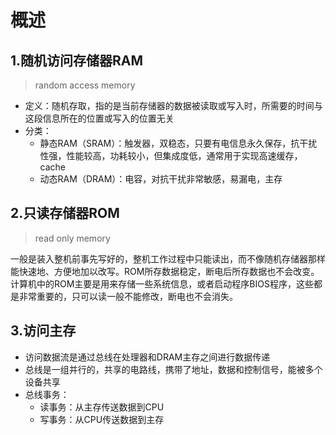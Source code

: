 # 概述



## 1.随机访问存储器RAM

> random access memory

* 定义：随机存取，指的是当前存储器的数据被读取或写入时，所需要的时间与这段信息所在的位置或写入的位置无关
* 分类：
  * 静态RAM（SRAM）：触发器，双稳态，只要有电信息永久保存，抗干扰性强，性能较高，功耗较小，但集成度低，通常用于实现高速缓存，cache
  * 动态RAM（DRAM）：电容，对抗干扰非常敏感，易漏电，主存



## 2.只读存储器ROM

> read only memory

一般是装入整机前事先写好的，整机工作过程中只能读出，而不像随机存储器那样能快速地、方便地加以改写。ROM所存数据稳定，断电后所存数据也不会改变。计算机中的ROM主要是用来存储一些系统信息，或者启动程序BIOS程序，这些都是非常重要的，只可以读一般不能修改，断电也不会消失。



## 3.访问主存

* 访问数据流是通过总线在处理器和DRAM主存之间进行数据传递
* 总线是一组并行的，共享的电路线，携带了地址，数据和控制信号，能被多个设备共享
* 总线事务：
  * 读事务：从主存传送数据到CPU
  * 写事务：从CPU传送数据到主存

